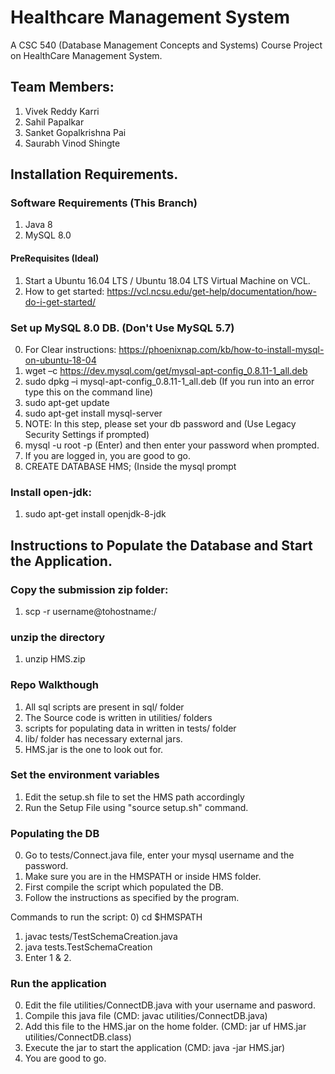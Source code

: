 # Healthcare Management System
A CSC 540 (Database Management Concepts and Systems) Course Project on HealthCare Management System.

## Team Members:
1) Vivek Reddy Karri 
2) Sahil Papalkar
3) Sanket Gopalkrishna Pai
4) Saurabh Vinod Shingte

## Installation Requirements.

### Software Requirements (This Branch)
1) Java 8
2) MySQL 8.0

#### PreRequisites (Ideal) 
1) Start a Ubuntu 16.04 LTS / Ubuntu 18.04 LTS Virtual Machine on VCL.
2) How to get started: https://vcl.ncsu.edu/get-help/documentation/how-do-i-get-started/

### Set up MySQL 8.0 DB. (Don't Use MySQL 5.7)
0) For Clear instructions: https://phoenixnap.com/kb/how-to-install-mysql-on-ubuntu-18-04
1) wget –c https://dev.mysql.com/get/mysql-apt-config_0.8.11-1_all.deb
2) sudo dpkg –i mysql-apt-config_0.8.11-1_all.deb (If you run into an error type this on the command line)
3) sudo apt-get update
4) sudo apt-get install mysql-server
5) NOTE: In this step, please set your db password and (Use Legacy Security Settings if prompted)
6) mysql -u root -p (Enter) and then enter your password when prompted. 
7) If you are logged in, you are good to go.
8) CREATE DATABASE HMS; (Inside the mysql prompt

### Install open-jdk:
1) sudo apt-get install openjdk-8-jdk

## Instructions to Populate the Database and Start the Application.

### Copy the submission zip folder:
1) scp -r <localfile> username@tohostname:<path>/<remotefile>

### unzip the directory
1) unzip HMS.zip

### Repo Walkthough
1) All sql scripts are present in sql/ folder
2) The Source code is written in utilities/ folders
3) scripts for populating data in written in  tests/ folder
4) lib/ folder has necessary external jars.
5) HMS.jar is the one to look out for.

### Set the environment variables 
1) Edit the setup.sh file to set the HMS path accordingly
2) Run the Setup File using "source setup.sh" command.

### Populating the DB 
0) Go to tests/Connect.java file, enter your mysql username and the password.
1) Make sure you are in the HMSPATH or inside HMS folder.
2) First compile the script which populated the DB.
3) Follow the instructions as specified by the program.

Commands to run the script:
0) cd $HMSPATH
1) javac tests/TestSchemaCreation.java
2) java tests.TestSchemaCreation
3) Enter 1 & 2.

### Run the application 
0) Edit the file utilities/ConnectDB.java with your username and pasword.
1) Compile this java file (CMD: javac utilities/ConnectDB.java)
2) Add this file to the HMS.jar on the home folder. (CMD: jar uf HMS.jar utilities/ConnectDB.class)
3) Execute the jar to start the application (CMD: java -jar HMS.jar)
4) You are good to go.




 
